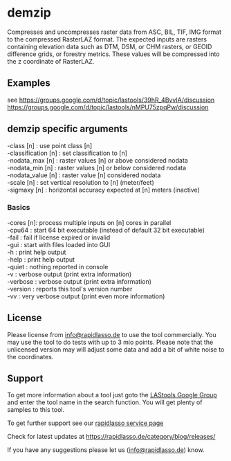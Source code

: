 ﻿# demzip

Compresses and uncompresses raster data from ASC, BIL, TIF, IMG
format to the compressed RasterLAZ format. The expected inputs
are rasters containing elevation data such as DTM, DSM, or CHM
rasters, or GEOID difference grids, or forestry metrics. These
values will be compressed into the z coordinate of RasterLAZ.

## Examples

see
https://groups.google.com/d/topic/lastools/39hR_4BvvIA/discussion  
https://groups.google.com/d/topic/lastools/nMPU75zpqPw/discussion


## demzip specific arguments

-class [n]          : use point class [n]  
-classification [n] : set classification to [n]  
-nodata_max [n]     : raster values [n] or above considered nodata  
-nodata_min [n]     : raster values [n] or below considered nodata  
-nodata_value [n]   : raster value [n] considered nodata  
-scale [n]          : set vertical resolution to [n] (meter/feet)  
-sigmaxy [n]        : horizontal accuracy expected at [n] meters (inactive)  

### Basics
-cores [n]: process multiple inputs on [n] cores in parallel  
-cpu64    : start 64 bit executable (instead of default 32 bit executable)  
-fail     : fail if license expired or invalid  
-gui      : start with files loaded into GUI  
-h        : print help output  
-help     : print help output  
-quiet    : nothing reported in console  
-v        : verbose output (print extra information)  
-verbose  : verbose output (print extra information)  
-version  : reports this tool's version number  
-vv       : very verbose output (print even more information)  


## License

Please license from info@rapidlasso.de to use the tool
commercially. 
You may use the tool to do tests with up to 3 mio points.
Please note that the unlicensed version may will adjust
some data and add a bit of white noise to the coordinates.

## Support

To get more information about a tool just goto the
[LAStools Google Group](http://groups.google.com/group/lastools/)
and enter the tool name in the search function.
You will get plenty of samples to this tool.

To get further support see our
[rapidlasso service page](https://rapidlasso.de/service/)

Check for latest updates at
https://rapidlasso.de/category/blog/releases/

If you have any suggestions please let us (info@rapidlasso.de) know.

